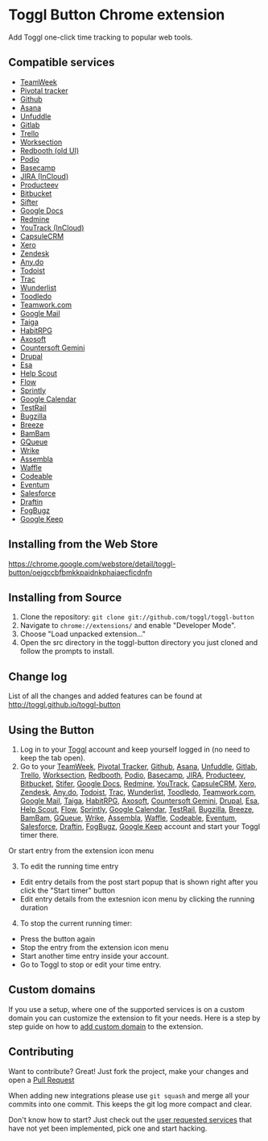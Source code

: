 # Toggl Button Chrome extension

Add Toggl one-click time tracking to popular web tools.

## Compatible services
  - [TeamWeek][2]
  - [Pivotal tracker][3]
  - [Github][4]
  - [Asana][5]
  - [Unfuddle][6]
  - [Gitlab][7]
  - [Trello][8]
  - [Worksection][9]
  - [Redbooth (old UI)][10]
  - [Podio][11]
  - [Basecamp][12]
  - [JIRA (InCloud)][13]
  - [Producteev][14]
  - [Bitbucket][15]
  - [Sifter][16]
  - [Google Docs][17]
  - [Redmine][18]
  - [YouTrack (InCloud)][19]
  - [CapsuleCRM][20]
  - [Xero][21]
  - [Zendesk][22]
  - [Any.do][23]
  - [Todoist][24]
  - [Trac][25]
  - [Wunderlist][26]
  - [Toodledo][27]
  - [Teamwork.com][28]
  - [Google Mail][29]
  - [Taiga][30]
  - [HabitRPG][31]
  - [Axosoft][32]
  - [Countersoft Gemini][33]
  - [Drupal][34]
  - [Esa][35]
  - [Help Scout][36]
  - [Flow][37]
  - [Sprintly][38]
  - [Google Calendar][39]
  - [TestRail][40]
  - [Bugzilla][41]
  - [Breeze][42]
  - [BamBam][43]
  - [GQueue][44]
  - [Wrike][45]
  - [Assembla][46]
  - [Waffle][47]
  - [Codeable][48]
  - [Eventum][49]
  - [Salesforce][50]
  - [Draftin][51]
  - [FogBugz][52]
  - [Google Keep][53]

## Installing from the Web Store

https://chrome.google.com/webstore/detail/toggl-button/oejgccbfbmkkpaidnkphaiaecficdnfn

## Installing from Source

1.  Clone the repository: `git clone git://github.com/toggl/toggl-button`
2.  Navigate to `chrome://extensions/` and enable "Developer Mode".
3.  Choose "Load unpacked extension..."
4.  Open the src directory in the toggl-button directory you just cloned and follow the prompts to install.

## Change log

List of all the changes and added features can be found at http://toggl.github.io/toggl-button

## Using the Button
1.  Log in to your [Toggl][1] account and keep yourself logged in (no need to keep the tab open).
2.  Go to your [TeamWeek][2], [Pivotal Tracker][3], [Github][4], [Asana][5], [Unfuddle][6], [Gitlab][7],
[Trello][8], [Worksection][9], [Redbooth][10], [Podio][11], [Basecamp][12], [JIRA][13], [Producteev][14],
[Bitbucket][15], [Stifer][16], [Google Docs][17], [Redmine][18], [YouTrack][19], [CapsuleCRM][20],
[Xero][21], [Zendesk][22], [Any.do][23], [Todoist][24], [Trac][25], [Wunderlist][26], [Toodledo][27], [Teamwork.com][28], [Google Mail][29], [Taiga][30], [HabitRPG][31], [Axosoft][32], [Countersoft Gemini][33], [Drupal][34], [Esa][35], [Help Scout][36], [Flow][37], [Sprintly][38], [Google Calendar][39], [TestRail][40], [Bugzilla][41], [Breeze][42], [BamBam][43], [GQueue][44], [Wrike][45], [Assembla][46], [Waffle][47], [Codeable][48], [Eventum][49], [Salesforce][50], [Draftin][51], [FogBugz][52], [Google Keep][53] account and start your Toggl timer there.

Or start entry from the extension icon menu

3. To edit the running time entry
  - Edit entry details from the post start popup that is shown right after you click the "Start timer" button
  - Edit entry details from the extesnion icon menu by clicking the running duration

4. To stop the current running timer:
  - Press the button again
  - Stop the entry from the extension icon menu
  - Start another time entry inside your account.
  - Go to Toggl to stop or edit your time entry.

## Custom domains
If you use a setup, where one of the supported services is on a custom domain you can customize the extension to fit your needs. Here is a step by step guide on how to [add custom domain][98] to the extension.

## Contributing
Want to contribute? Great! Just fork the project, make your changes and open a [Pull Request][99]

When adding new integrations please use `git squash` and merge all your commits into one commit. This keeps the git log more compact and clear.

Don't know how to start? Just check out the [user requested services][97] that have not yet been implemented, pick one and start hacking.

[1]: https://www.toggl.com/
[2]: https://teamweek.com/
[3]: https://www.pivotaltracker.com/
[4]: https://github.com/
[5]: http://asana.com/
[6]: http://unfuddle.com/
[7]: https://gitlab.com/
[8]: https://trello.com/
[9]: http://worksection.com/
[10]: https://redbooth.com/
[11]: https://podio.com/
[12]: https://basecamp.com/
[13]: https://www.atlassian.com/software/jira
[14]: https://www.producteev.com/
[15]: https://www.bitbucket.org/
[16]: https://www.sifterapp.com/
[17]: https://docs.google.com/
[18]: http://www.redmine.org/
[19]: http://www.jetbrains.com/youtrack/
[20]: http://www.capsulecrm.com/
[21]: https://www.xero.com/
[22]: https://www.zendesk.com/
[23]: http://www.any.do/
[24]: https://todoist.com/
[25]: http://trac.edgewall.org/
[26]: https://www.wunderlist.com
[27]: https://www.toodledo.com/
[28]: https://www.teamwork.com/
[29]: https://mail.google.com
[30]: https://taiga.io/
[31]: https://habitrpg.com
[32]: https://www.axosoft.com
[33]: https://www.countersoft.com
[34]: https://www.drupal.org
[35]: https://esa.io
[36]: http://www.helpscout.net/
[37]: http://getflow.com/
[38]: https://sprint.ly
[39]: https://www.google.com/calendar
[40]: https://testrail.com
[41]: https://bugzilla.mozilla.org/
[42]: http://www.breeze.pm/
[43]: https://www.dobambam.com/
[44]: https://www.gqueues.com/
[45]: https://www.wrike.com/
[46]: https://www.assembla.com/
[47]: https://waffle.io/
[48]: https://www.codeable.io/
[49]: https://launchpad.net/eventum
[50]: http://www.salesforce.com/
[51]: https://draftin.com/
[52]: http://www.fogcreek.com/fogbugz/
[53]: https://keep.google.com/

[97]: https://github.com/toggl/toggl-button/wiki/User-requested-buttons
[98]: https://github.com/toggl/toggl-button/wiki/Adding-custom-domains
[99]: https://github.com/toggl/toggl-button/pulls

